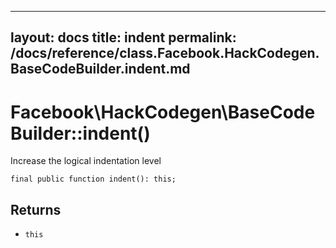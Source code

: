 
***

layout: docs
title: indent
permalink: /docs/reference/class.Facebook.HackCodegen.BaseCodeBuilder.indent.md
---







# Facebook\\HackCodegen\\BaseCodeBuilder::indent()




Increase the logical indentation level




``` Hack
final public function indent(): this;
```




## Returns




- ` this `